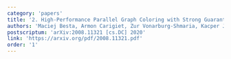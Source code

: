 ```yaml
---
category: 'papers'
title: '2. High-Performance Parallel Graph Coloring with Strong Guarantees on Work, Depth, and Quality'
authors: 'Maciej Besta, Armon Carigiet, Zur Vonarburg-Shmaria, Kacper Janda, Lukas Gianinazzi, Torsten Hoefler'
postscriptum: 'arXiv:2008.11321 [cs.DC] 2020'
link: 'https://arxiv.org/pdf/2008.11321.pdf'
order: '1'
---
```

